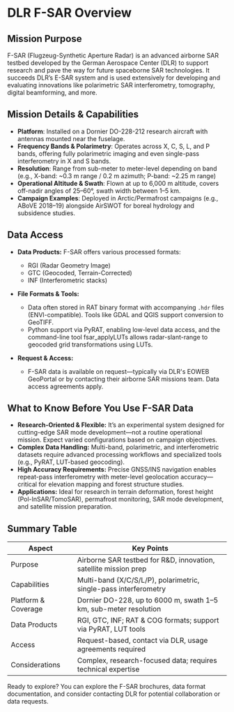 # DLR F-SAR Overview

## Mission Purpose
F-SAR (Flugzeug-Synthetic Aperture Radar) is an advanced airborne SAR testbed developed by the German Aerospace Center (DLR) to support research and pave the way for future spaceborne SAR technologies. It succeeds DLR’s E-SAR system and is used extensively for developing and evaluating innovations like polarimetric SAR interferometry, tomography, digital beamforming, and more.

## Mission Details & Capabilities
- **Platform**: Installed on a Dornier DO-228-212 research aircraft with antennas mounted near the fuselage.
- **Frequency Bands & Polarimetry**: Operates across X, C, S, L, and P bands, offering fully polarimetric imaging and even single-pass interferometry in X and S bands.
- **Resolution**: Range from sub-meter to meter-level depending on band (e.g., X-band: ~0.3 m range / 0.2 m azimuth; P-band: ~2.25 m range)
- **Operational Altitude & Swath**: Flown at up to 6,000 m altitude, covers off-nadir angles of 25–60°, swath width between 1–5 km.
- **Campaign Examples**: Deployed in Arctic/Permafrost campaigns (e.g., ABoVE 2018–19) alongside AirSWOT for boreal hydrology and subsidence studies.

## Data Access
- **Data Products:** F-SAR offers various processed formats:
  - RGI (Radar Geometry Image)
  - GTC (Geocoded, Terrain-Corrected)
  - INF (Interferometric stacks)

- **File Formats & Tools:**
  - Data often stored in RAT binary format with accompanying `.hdr` files (ENVI-compatible). Tools like GDAL and QGIS support conversion to GeoTIFF.
  - Python support via PyRAT, enabling low-level data access, and the command-line tool fsar_applyLUTs allows radar-slant-range to geocoded grid transformations using LUTs.

- **Request & Access:**
  - F-SAR data is available on request—typically via DLR's EOWEB GeoPortal or by contacting their airborne SAR missions team. Data access agreements apply.

## What to Know Before You Use F-SAR Data
- **Research-Oriented & Flexible:** It’s an experimental system designed for cutting-edge SAR mode development—not a routine operational mission. Expect varied configurations based on campaign objectives.
- **Complex Data Handling:** Multi-band, polarimetric, and interferometric datasets require advanced processing workflows and specialized tools (e.g., PyRAT, LUT-based geocoding).
- **High Accuracy Requirements:** Precise GNSS/INS navigation enables repeat-pass interferometry with meter-level geolocation accuracy—critical for elevation mapping and forest structure studies.
- **Applications:** Ideal for research in terrain deformation, forest height (Pol-InSAR/TomoSAR), permafrost monitoring, SAR mode development, and satellite mission preparation.

## Summary Table

| **Aspect**              | **Key Points**                                                                                      |
|---------------------|-------------------------------------------------------------------------------------------------|
| Purpose             | Airborne SAR testbed for R&D, innovation, satellite mission prep                              |
| Capabilities | Multi-band (X/C/S/L/P), polarimetric, single-pass interferometry |
| Platform & Coverage         | Dornier DO-228, up to 6000 m, swath 1–5 km, sub-meter resolution              |
| Data Products         | RGI, GTC, INF; RAT & COG formats; support via PyRAT, LUT tools                     |
| Access         | Request-based, contact via DLR, usage agreements required                     |
| Considerations         | Complex, research-focused data; requires technical expertise                     |


Ready to explore? You can explore the F-SAR brochures, data format documentation, and consider contacting DLR for potential collaboration or data requests.

